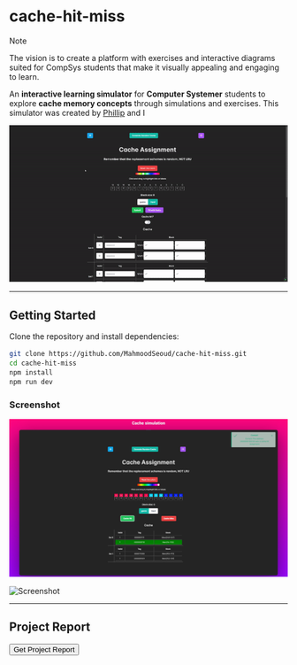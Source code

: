 # **cache-hit-miss**
> [!NOTE] 
> The vision is to create a platform with exercises and
> interactive diagrams suited for CompSys students that
> make it visually appealing and engaging to learn.

An **interactive learning simulator** for **Computer Systemer** students to explore **cache memory concepts** through simulations and exercises. 
This simulator was created by [Phillip](https://github.com/Nidocq) and I


![Demo](./assets/demo.gif)  

---

## **Getting Started**
Clone the repository and install dependencies:
```sh
git clone https://github.com/MahmoodSeoud/cache-hit-miss.git  
cd cache-hit-miss  
npm install  
npm run dev  
```

### Screenshot
![Screenshot](./assets/demo.jpg)  

![Screenshot](./assets/vmatexam.png)  


---
## **Project Report**

<a href="./assets/Virksomhedsprojekt_2023.pdf" download>
    <button>Get Project Report</button>
</a>
